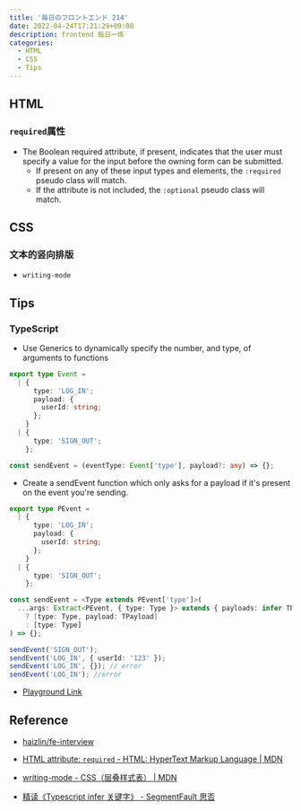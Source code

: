 ```yaml
---
title: '毎日のフロントエンド 214'
date: 2022-04-24T17:21:29+09:00
description: frontend 每日一练
categories:
  - HTML
  - CSS
  - Tips
---
```


## HTML

### `required`属性

- The Boolean required attribute, if present, indicates that the user must specify a value for the input before the owning form can be submitted.
  - If present on any of these input types and elements, the `:required` pseudo class will match.
  - If the attribute is not included, the `:optional` pseudo class will match.

## CSS

### 文本的竖向排版

- `writing-mode`

## Tips

### TypeScript

- Use Generics to dynamically specify the number, and type, of arguments to functions

```ts
export type Event =
  | {
      type: 'LOG_IN';
      payload: {
        userId: string;
      };
    }
  | {
      type: 'SIGN_OUT';
    };

const sendEvent = (eventType: Event['type'], payload?: any) => {};
```

- Create a sendEvent function which only asks for a payload if it's present on the event you're sending.

```ts
export type PEvent =
  | {
      type: 'LOG_IN';
      payload: {
        userId: string;
      };
    }
  | {
      type: 'SIGN_OUT';
    };

const sendEvent = <Type extends PEvent['type']>(
  ...args: Extract<PEvent, { type: Type }> extends { payloads: infer TPayload }
    ? [type: Type, payload: TPayload]
    : [type: Type]
) => {};

sendEvent('SIGN_OUT');
sendEvent('LOG_IN', { userId: '123' });
sendEvent('LOG_IN', {}); // error
sendEvent('LOG_IN'); //error
```

- [Playground Link](https://www.typescriptlang.org/play?jsx=0#code/C4TwDgpgBACgogNwgO2FAvAWAFBSgHygG8c8ypRIAuKAcgBkB5AcQH0BJAOVoG5TyoYAIYgANgHshAExolcAvAFcAzhABO7GVGXA1AS2QBzPvPIBfE+f6E5CyhBq0Ayu2adWjAKoAVXvzwWODgAxuLIOtooUogoaOhQADze4NAQAB7AUcqwMagA2rT2tAC6AHwAFPwAdDVCaobKNHAZakLBwAnwSKgANMQUKTTJkFBmpVDpmchS2UTCYpJaBgBm6lDeMCIS0mZQ-AD8UHn2Qyl989taG1uLxXvyNMeD6ynFOACUGONEgdg4qtNcsBys5XO4vL53iYAdFusCGCwONw+kQoCp1JpHABGABMAGZaKMof8okCQUw2FxaCizFCoAB6ekTNRqcRqEmAuHkxFUumM9Ss9nYGFkgBELjcHh8oveQA)

## Reference

- [haizlin/fe-interview](https://github.com/haizlin/fe-interview/blob/master/category/history.md)

- [HTML attribute: `required` - HTML: HyperText Markup Language | MDN](https://developer.mozilla.org/en-US/docs/Web/HTML/Attributes/required)

- [writing-mode - CSS（层叠样式表） | MDN](https://developer.mozilla.org/zh-CN/docs/Web/CSS/writing-mode)

- [精读《Typescript infer 关键字》 - SegmentFault 思否](https://segmentfault.com/a/1190000040558014)
